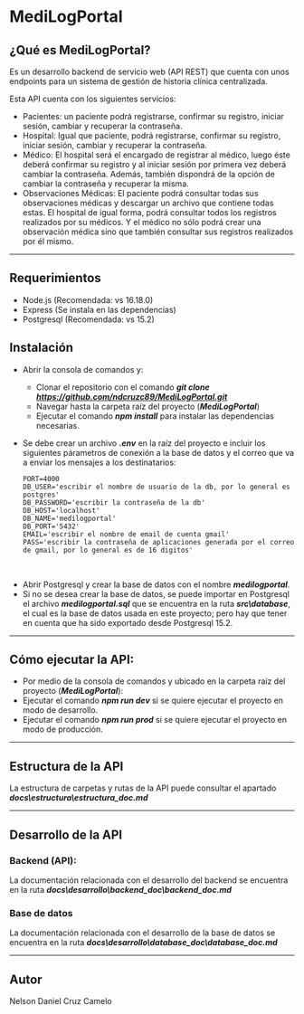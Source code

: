 # MediLogPortal

## ¿Qué es MediLogPortal?
Es un desarrollo backend de servicio web (API REST) que cuenta con unos endpoints para un sistema de gestión de historia clínica centralizada. 

Esta API cuenta con los siguientes servicios:
- Pacientes: un paciente podrá registrarse, confirmar su registro, iniciar sesión, cambiar y recuperar la contraseña.
- Hospital: Igual que paciente, podrá registrarse, confirmar su registro, iniciar sesión, cambiar y recuperar la contraseña.
- Médico: El hospital será el encargado de registrar al médico, luego éste deberá confirmar su registro y al iniciar sesión por primera vez deberá cambiar la contraseña. Además, también dispondrá de la opción de cambiar la contraseña y recuperar la misma.
- Observaciones Médicas: El paciente podrá consultar todas sus observaciones médicas y descargar un archivo que contiene todas estas. El hospital de igual forma, podrá consultar todos los registros realizados por su médicos. Y el médico no sólo podrá crear una observación médica sino que también consultar sus registros realizados por él mismo. 

---
## Requerimientos
- Node.js (Recomendada: vs 16.18.0)
- Express (Se instala en las dependencias)
- Postgresql (Recomendada: vs 15.2)

## Instalación
- Abrir la consola de comandos y:
  - Clonar el repositorio con el comando ***git clone https://github.com/ndcruzc89/MediLogPortal.git***
  - Navegar hasta la carpeta raíz del proyecto (***MediLogPortal***)
  - Ejecutar el comando ***npm install*** para instalar las dependencias necesarias. 
- Se debe crear un archivo ***.env*** en la raíz del proyecto e incluir los siguientes párametros de conexión a la base de datos y el correo que va a enviar los mensajes a los destinatarios:

  ```
  PORT=4000
  DB_USER='escribir el nombre de usuario de la db, por lo general es postgres'
  DB_PASSWORD='escribir la contraseña de la db'
  DB_HOST='localhost'
  DB_NAME='medilogportal'
  DB_PORT='5432'
  EMAIL='escribir el nombre de email de cuenta gmail'
  PASS='escribir la contraseña de aplicaciones generada por el correo de gmail, por lo general es de 16 digitos'
  ```

<br>

- Abrir Postgresql y crear la base de datos con el nombre ***medilogportal***.
- Si no se desea crear la base de datos, se puede importar en Postgresql el archivo ***medilogportal.sql*** que se encuentra en la ruta ***src\database***, el cual es la base de datos usada en este proyecto; pero hay que tener en cuenta que ha sido exportado desde Postgresql 15.2.

---
## Cómo ejecutar la API:
- Por medio de la consola de comandos y ubicado en la carpeta raíz del proyecto (***MediLogPortal***):
- Ejecutar el comando ***npm run dev*** si se quiere ejecutar el proyecto en modo de desarrollo.
- Ejecutar el comando ***npm run prod*** si se quiere ejecutar el proyecto en modo de producción. 

---
## Estructura de la API
La estructura de carpetas y rutas de la API puede consultar el apartado ***docs\estructura\estructura_doc.md***

---
## Desarrollo de la API
### Backend (API):
La documentación relacionada con el desarrollo del backend se encuentra en la ruta ***docs\desarrollo\backend_doc\backend_doc.md***

### Base de datos
La documentación relacionada con el desarrollo de la base de datos se encuentra en la ruta ***docs\desarrollo\database_doc\database_doc.md***

---
## Autor 
Nelson Daniel Cruz Camelo
